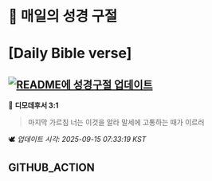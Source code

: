 # 🙏 매일의 성경 구절
# [Daily Bible verse]
## [![README에 성경구절 업데이트](https://github.com/DONGSUKA/first_test/actions/workflows/update-readme-bible.yml/badge.svg)](https://github.com/DONGSUKA/first_test/actions/workflows/update-readme-bible.yml)
<!-- START_BIBLE_VERSE -->
📖 **디모데후서 3:1**
> 마지막 가르침 너는 이것을 알라 말세에 고통하는 때가 이르러

🕊️ _업데이트 시각: 2025-09-15 07:33:19 KST_
  <!-- END_BIBLE_VERSE -->
## GITHUB_ACTION
